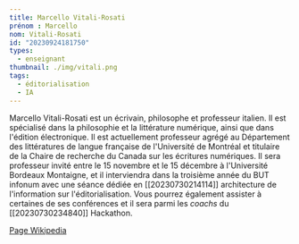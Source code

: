 ```yaml
---
title: Marcello Vitali-Rosati
prénom : Marcello
nom: Vitali-Rosati
id: "20230924181750"
types:
  - enseignant
thumbnail: ./img/vitali.png
tags:
  - éditorialisation
  - IA
---
```


   Marcello Vitali-Rosati est un écrivain, philosophe et professeur italien. Il est spécialisé dans la philosophie et la littérature numérique, ainsi que dans l'édition électronique. Il est actuellement professeur agrégé au Département des littératures de langue française de l'Université de Montréal et titulaire de la Chaire de recherche du Canada sur les écritures numériques.
   Il sera professeur invité entre le 15 novembre et le 15 décembre à l'Université Bordeaux Montaigne, et il interviendra dans la troisième année du BUT infonum avec une séance dédiée en [[20230730214114]] architecture de l'information sur l'éditorialisation. 
   Vous pourrez également assister à certaines de ses conférences et il sera parmi les *coachs* du [[20230730234840]] Hackathon.   


[Page Wikipedia](https://fr.wikipedia.org/wiki/Marcello_Vitali-Rosati)



